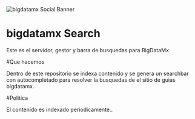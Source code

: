 ![bigdatamx Social Banner](https://i.imgur.com/y0x2xfD.png)

# bigdatamx Search

Este es el servidor, gestor y barra de busquedas para BigDataMx 

#Que hacemos

Dentro de este repositorio se indexa contenido y se genera un searchbar con autocompletado para resolver la busquedas de el sitio de guias bigdatamx.

#Politica

El contenido es indexado periodicamente..